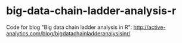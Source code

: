 big-data-chain-ladder-analysis-r
================================

Code for blog "Big data chain ladder analysis in R": http://active-analytics.com/blog/bigdatachainladderanalysisinr/ 
